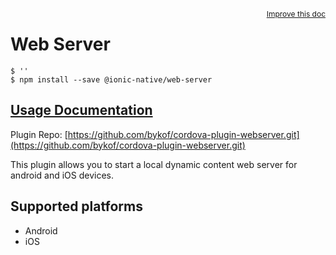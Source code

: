 <a style="float:right;font-size:12px;" href="http://github.com/ionic-team/ionic-native/edit/master/src/@ionic-native/plugins/web-server/index.ts#L17">
  Improve this doc
</a>

# Web Server

```
$ ''
$ npm install --save @ionic-native/web-server
```

## [Usage Documentation](https://ionicframework.com/docs/native/web-server/)

Plugin Repo: [https://github.com/bykof/cordova-plugin-webserver.git](https://github.com/bykof/cordova-plugin-webserver.git)

This plugin allows you to start a local dynamic content web server for android and iOS devices.

## Supported platforms
- Android
- iOS



